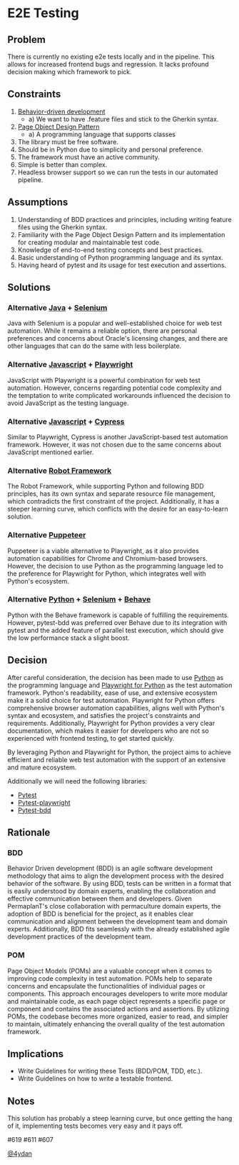 # E2E Testing

## Problem

There is currently no existing e2e tests locally and in the pipeline.
This allows for increased frontend bugs and regression.
It lacks profound decision making which framework to pick.

## Constraints

1. [Behavior-driven development](https://www.selenium.dev/documentation/test_practices/testing_types/#behavior-driven-development-bdd)
   - a) We want to have .feature files and stick to the Gherkin syntax.
2. [Page Object Design Pattern](https://www.selenium.dev/documentation/test_practices/encouraged/page_object_models/)
   - a) A programming language that supports classes
3. The library must be free software.
4. Should be in Python due to simplicity and personal preference.
5. The framework must have an active community.
6. Simple is better than complex.
7. Headless browser support so we can run the tests in our automated pipeline.

## Assumptions

1. Understanding of BDD practices and principles, including writing feature files using the Gherkin syntax.
2. Familiarity with the Page Object Design Pattern and its implementation for creating modular and maintainable test code.
3. Knowledge of end-to-end testing concepts and best practices.
4. Basic understanding of Python programming language and its syntax.
5. Having heard of pytest and its usage for test execution and assertions.

## Solutions

### Alternative [Java](https://www.java.com/de/) + [Selenium](https://www.selenium.dev)

Java with Selenium is a popular and well-established choice for web test automation.
While it remains a reliable option, there are personal preferences and concerns about Oracle's licensing changes, and there are other languages that can do the same with less boilerplate.

### Alternative [Javascript](https://www.javascript.com) + [Playwright](https://playwright.dev)

JavaScript with Playwright is a powerful combination for web test automation.
However, concerns regarding potential code complexity and the temptation to write complicated workarounds influenced the decision to avoid JavaScript as the testing language.

### Alternative [Javascript](https://www.javascript.com) + [Cypress](https://www.cypress.io)

Similar to Playwright, Cypress is another JavaScript-based test automation framework.
However, it was not chosen due to the same concerns about JavaScript mentioned earlier.

### Alternative [Robot Framework](https://robotframework.org)

The Robot Framework, while supporting Python and following BDD principles, has its own syntax and separate resource file management, which contradicts the first constraint of the project.
Additionally, it has a steeper learning curve, which conflicts with the desire for an easy-to-learn solution.

### Alternative [Puppeteer](https://pptr.dev)

Puppeteer is a viable alternative to Playwright, as it also provides automation capabilities for Chrome and Chromium-based browsers.
However, the decision to use Python as the programming language led to the preference for Playwright for Python, which integrates well with Python's ecosystem.

### Alternative [Python](https://www.python.org) + [Selenium](https://www.selenium.dev) + [Behave](https://behave.readthedocs.io/en/latest/)

Python with the Behave framework is capable of fulfilling the requirements.
However, pytest-bdd was preferred over Behave due to its integration with pytest and the added feature of parallel test execution, which should give the low performance stack a slight boost.

## Decision

After careful consideration, the decision has been made to use [Python](https://www.python.org) as the programming language and [Playwright for Python](https://playwright.dev/python/docs/intro) as the test automation framework.
Python's readability, ease of use, and extensive ecosystem make it a solid choice for test automation.
Playwright for Python offers comprehensive browser automation capabilities, aligns well with Python's syntax and ecosystem, and satisfies the project's constraints and requirements.
Additionally, Playwright for Python provides a very clear documentation, which makes it easier for developers who are not so experienced with frontend testing, to get started quickly.

By leveraging Python and Playwright for Python, the project aims to achieve efficient and reliable web test automation with the support of an extensive and mature ecosystem.

Additionally we will need the following libraries:

- [Pytest](https://docs.pytest.org/en/7.4.x/)
- [Pytest-playwright](https://pypi.org/project/pytest-playwright/)
- [Pytest-bdd](https://pypi.org/project/pytest-bdd/)

## Rationale

### BDD

Behavior Driven development (BDD) is an agile software development methodology that aims to align the development process with the desired behavior of the software.
By using BDD, tests can be written in a format that is easily understood by domain experts, enabling the collaboration and effective communication between them and developers.
Given PermaplanT's close collaboration with permaculture domain experts, the adoption of BDD is beneficial for the project, as it enables clear communication and alignment between the development team and domain experts.
Additionally, BDD fits seamlessly with the already established agile development practices of the development team.

### POM

Page Object Models (POMs) are a valuable concept when it comes to improving code complexity in test automation.
POMs help to separate concerns and encapsulate the functionalities of individual pages or components.
This approach encourages developers to write more modular and maintainable code, as each page object represents a specific page or component and contains the associated actions and assertions.
By utilizing POMs, the codebase becomes more organized, easier to read, and simpler to maintain, ultimately enhancing the overall quality of the test automation framework.

## Implications

- Write Guidelines for writing these Tests (BDD/POM, TDD, etc.).
- Write Guidelines on how to write a testable frontend.

## Notes

This solution has probably a steep learning curve, but once getting the hang of it, implementing tests becomes very easy and it pays off.

#619
#611
#607

[@4ydan](https://github.com/4ydan)
